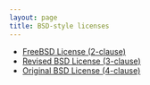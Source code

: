 ```yaml
---
layout: page
title: BSD-style licenses
---
```

* [FreeBSD License (2-clause)](bsd-2-clause.html)
* [Revised BSD License (3-clause)](bsd-3-clause.html)
* [Original BSD License (4-clause)](bsd-4-clause.html)
